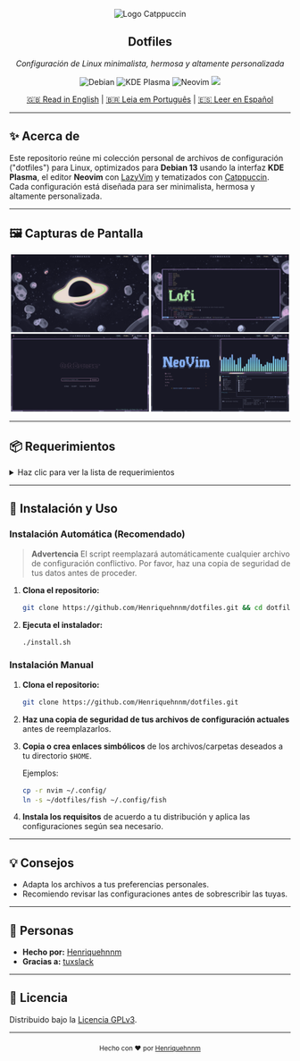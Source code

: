 <p align="center">
  <img src="https://raw.githubusercontent.com/catppuccin/catppuccin/main/assets/logos/exports/1544x1544_circle.png" width="100" alt="Logo Catppuccin"/>
  <h2 align="center">Dotfiles</h2>
  <p align="center"><em>Configuración de Linux minimalista, hermosa y altamente personalizada</em></p>
</p>

<p align="center">
  <img alt="Debian" src="https://img.shields.io/badge/Debian-13-313244?style=for-the-badge&logo=debian&logoColor=f38ba8&labelColor=1e1e2e"/>
  <img alt="KDE Plasma" src="https://img.shields.io/badge/KDE-Plasma-313244?style=for-the-badge&logo=kde&logoColor=89b4fa&labelColor=1e1e2e"/>
  <img alt="Neovim" src="https://img.shields.io/badge/Neovim-313244?style=for-the-badge&logo=neovim&logoColor=a6e3a1&labelColor=1e1e2e"/>
  <a href="https://catppuccin.com/">
    <img src="https://img.shields.io/badge/theme-catppuccin-313244?style=for-the-badge&logo=catppuccin&logoColor=f5e0dc&labelColor=1e1e2e"/>
  </a>
</p>

<p align="center">
  <a href="README.md">🇬🇧 Read in English</a> | 
  <a href="README.pt_BR.md">🇧🇷 Leia em Português</a> |
  <a href="README.es.md">🇪🇸 Leer en Español</a>
</p>

---

## ✨ Acerca de

Este repositorio reúne mi colección personal de archivos de configuración ("dotfiles") para Linux, optimizados para **Debian 13** usando la interfaz **KDE Plasma**, el editor **Neovim** con [LazyVim](https://www.lazyvim.org/) y tematizados con [Catppuccin](https://catppuccin.com/). Cada configuración está diseñada para ser minimalista, hermosa y altamente personalizada.

---

## 🖼️ Capturas de Pantalla

<p align="center">
  <img src="public/desktop.png?1" width="49%">
  <img src="public/nvim.png?1" width="49%">
  <img src="public/qute.png?1" width="49%">
  <img src="public/terminal.png?1" width="49%">
</p>

---

## 📦 Requerimientos

<details>
  <summary>Haz clic para ver la lista de requerimientos</summary>

- [Debian Linux](https://www.debian.org/) (recomendado)
- [KDE Plasma](https://kde.org/plasma-desktop/)
- [Fish Shell](https://fishshell.com/)
- [Neovim](https://neovim.io/) **con [LazyVim](https://www.lazyvim.org/)**
- [Starship](https://starship.rs/)
- [Bat](https://github.com/sharkdp/bat)
- [Cava](https://github.com/karlstav/cava)
- [Dunst](https://dunst-project.org/)
- [lsd](https://github.com/lsd-rs/lsd)
- [Superfile](https://superfile.netlify.app/)
- [Waybar](https://github.com/Alexays/Waybar)
- [Qutebrowser](https://qutebrowser.org)
- [wlogout](https://github.com/ArtsyMacaw/wlogout)
- [Lazygit](https://github.com/jesseduffield/lazygit)
- [Konsole](https://konsole.kde.org/)
- Esquemas de color de KDE Plasma
- [Krohnkite](https://github.com/esjeon/krohnkite) (tiling para KDE)
- [Tema Catppuccin](https://catppuccin.com/) (aplicado en todas las aplicaciones compatibles)
- Fuentes personalizadas (ver la carpeta [`fonts`](./fonts))

</details>

---

## 🚀 Instalación y Uso

### Instalación Automática (Recomendado)
> **Advertencia**
> El script reemplazará automáticamente cualquier archivo de configuración conflictivo. Por favor, haz una copia de seguridad de tus datos antes de proceder.
1. **Clona el repositorio:**
   ```sh
   git clone https://github.com/Henriquehnnm/dotfiles.git && cd dotfiles
   ```
2. **Ejecuta el instalador:**
   ```sh
   ./install.sh
   ```
### Instalación Manual
1. **Clona el repositorio:**
   ```sh
   git clone https://github.com/Henriquehnnm/dotfiles.git
   ```
2. **Haz una copia de seguridad de tus archivos de configuración actuales** antes de reemplazarlos.
3. **Copia o crea enlaces simbólicos** de los archivos/carpetas deseados a tu directorio `$HOME`.

   Ejemplos:
   ```sh
   cp -r nvim ~/.config/
   ln -s ~/dotfiles/fish ~/.config/fish
   ```

4. **Instala los requisitos** de acuerdo a tu distribución y aplica las configuraciones según sea necesario.

---

## 💡 Consejos

- Adapta los archivos a tus preferencias personales.
- Recomiendo revisar las configuraciones antes de sobrescribir las tuyas.

---

## 👥 Personas

- **Hecho por:** [Henriquehnnm](https://github.com/Henriquehnnm)
- **Gracias a:** [tuxslack](https://github.com/tuxslack)

---

## 📝 Licencia

Distribuido bajo la [Licencia GPLv3](./LICENSE).

---

<p align="center">
  <sub>Hecho con ❤️ por <a href="https://github.com/Henriquehnnm">Henriquehnnm</a></sub>
</p>
